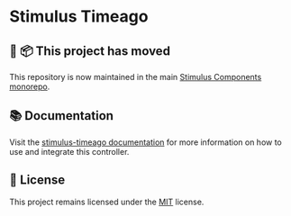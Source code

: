 # Stimulus Timeago

## 🚚 📦 This project has moved

This repository is now maintained in the main [Stimulus Components monorepo](https://github.com/stimulus-components/stimulus-components).

## 📚 Documentation

Visit the [stimulus-timeago documentation](https://www.stimulus-components.com/docs/stimulus-timeago/) for more information on how to use and integrate this controller.

## 📝 License

This project remains licensed under the [MIT](http://opensource.org/licenses/MIT) license.
